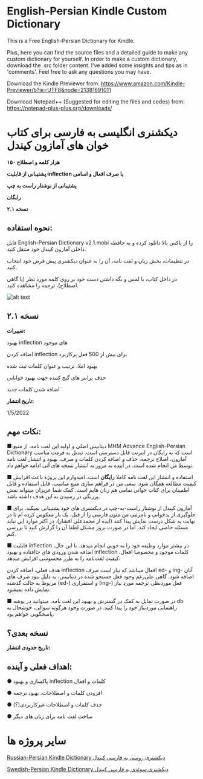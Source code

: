 # English-Persian Kindle Custom Dictionary
 This is a Free English-Persian Dictionary for Kindle.
 
 Plus, here you can find the source files and a detailed guide to make any custom dictionary for yourself.
 In order to make a custom dictionary, download the .src folder content. I've added some insights and tips as in 'comments'. Feel free to ask any questions you may have.
 
Download the Kindle Previewer from: https://www.amazon.com/Kindle-Previewer/b?ie=UTF8&node=21381691011

Download Notepad++ (Suggested for editing the files and codes) from: https://notepad-plus-plus.org/downloads/
 

# دیکشنری انگلیسی به فارسی برای کتاب خوان های آمازون کیندل

**۱۵۰ هزار کلمه و اصطلاح**

**پشتیبانی از قابلیت inflection یا صرف افعال و اسامی**

**پشتیبانی از نوشتار راست به چپ**

**رایگان**
 
**نسخه ۲.۱**

## نحوه استفاده:
فایل English-Persian Dictionary v2.1.mobi را از باکس بالا دانلود کرده و به حافظه داخلی آمازون کیندل خود منتقل کنید.

در تنظیمات، بخش زبان و لغت نامه، آن را به عنوان دیکشنری پیش فرض خود انتخاب کنید.

در داخل کتاب، با لمس و نگه داشتن دست خود بر روی کلمه مورد نظر (یا گاهی اصطلاح)، ترجمه را مشاهده کنید.
 
![alt text](https://raw.githubusercontent.com/hossein1376/English-Persian-Kindle-Custom-Dictionary/b7f68983676af13b36b9990583ca0ec468260811/sample.jpg)
 
## نسخه ۲.۱
**تغییرات:**

بهبود inflection های موجود

اضافه کردن inflection برای بیش از 500 فعل پرکاربرد

بهبود املا، ترتیب و عنوان کلمات ثبت شده

حذف پرانتز های گیج کننده جهت بهبود خوانایی

اضافه شدن کلمات جدید

**تاریخ انتشار:**

1/5/2022

## نکات مهم:
■ دیتابیس اصلی و اولیه این لغت نامه، از منبع MHM Advance English-Persian Dictionary است که به رایگان در اینرنت قابل دسترسی است.
تبدیل به فرمت مناسب آمازون، اصلاح ترجمه، حذف و اضافه کردن کلمات و صرف، بهبود و انتشار لغت نامه توسط من انجام شده است. در آینده به مرور به انتشار نسخه های آتی ادامه خواهم داد.

■ استفاده و انتشار این لغت نامه کاملا **رایگان** است. امیدوارم این پروژه باعث افزایش کیفیت مطالعه همگان شود. 
سعی من در فراهم سازی منبع مناسب، قابل استفاده و قابل اطمینان برای کتاب خوانی تمامی هم زبان هایم است. کمک شما عزیزان میتواند نقش پررنگی در رسیدن به این هدف داشته باشد.

■ آمازون کیندل از نوشتار راست-به-چپ در دیکشنری های خود پشتیبانی نمیکند. برای جلوگیری از بدخوانی و نامرتبی من متون فارسی را از قبل، یک بار معکوس کرده ام تا در نهایت به شکل درست نمایش پیدا کنند (ایده از محمد‌علی افشار).
در اکثر موارد این نباید مسئله خاصی ایجاد کند، اما در صورت بروز مشکل لطفا آن را گزارش کنید تا بررسی کنم.

■ قابلیت inflection در بیشتر موارد وظیفه خود را به خوبی انجام میدهد. با این حال، اضافه شدن ورودی های جاافتاده و بهبود inflection کلمات موجود و مخصوصا افعال، کیفیت لغت‌نامه را به طرز محسوسی افزایش میدهد.

هدف فعلی، اضافه کردن inflection افعال میباشد که نیاز است صرف ed- و ing- آنان اضافه شود.
گاهی علی‌رغم وجود فعل جستجو شده در دیتابیس، به دلیل نبود صرف های مربوط به حالت گذشته (ed-) و استمراری (ing-) فعل موردنظر، ترجمه مورد نیاز نمایش داده نمیشود.


■ در صورت تمایل به کمک در گسترش و بهبود این لغت نامه، میتوانید در پوشه db راهنمایی موردنیاز خود را پیدا کنید.
در صورت وجود هرگونه سوالی، خوشحال به پاسخگویی خواهم بود.

## نسخه بعدی؟

**تاریخ حدودی انتشار:**

## اهداف فعلی و آینده:

●  پاکسازی و بهبود inflection کلمات و افعال

● افزودن کلمات و اصطلاحات، بهبود ترجمه

● حذف کلمات و اصطلاحات غیرکاربردی(؟)

● ساخت لغت نامه برای زبان های دیگر

# سایر پروژه ها
[Russian-Persian Kindle Dictionary دیکشنری روسی به فارسی کیندل](https://github.com/hossein1376/Russian-Persian-Kindle-Dictionary)

[Swedish-Persian Kindle Dictionary دیکشنری سوئدی به فارسی کیندل](https://github.com/hossein1376/Swedish-Persian-Kindle-Dictionary) 
